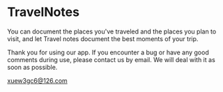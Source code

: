 # TravelNotes
You can document the places you've traveled and the places you plan to visit, and let Travel notes document the best moments of your trip.

Thank you for using our app. If you encounter a bug or have any good comments during use, please contact us by email. We will deal with it as soon as possible.

xuew3gc6@126.com

